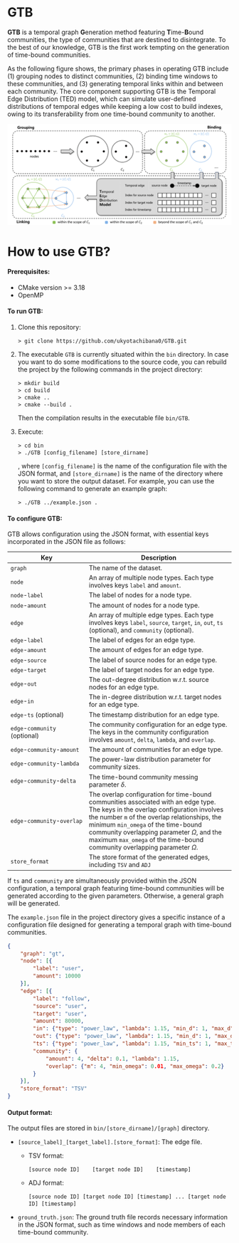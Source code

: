# GTB

**GTB** is a temporal graph **G**eneration method featuring **T**ime-**B**ound communities, the type of communities that are destined to disintegrate. To the best of our knowledge, GTB is the first work tempting on the generation of time-bound communities. 

As the following figure shows, the primary phases in operating GTB include (1) grouping nodes to distinct communities, (2) binding time windows to these communities, and (3) generating temporal links within and between each community. The core component supporting GTB is the Temporal Edge Distribution (TED) model, which can simulate user-defined distributions of temporal edges while keeping a low cost to build indexes, owing to its transferability from one time-bound community to another.

![The workflow of GTB](GTB.png)

# How to use GTB?

#### Prerequisites:

* CMake version >= 3.18
* OpenMP

#### To run GTB:

1. Clone this repository:

   ```
   > git clone https://github.com/ukyotachibana0/GTB.git
   ```

2. The executable `GTB` is currently situated within the `bin` directory. In case you want to do some modifications to the source code, you can rebuild the project by the following commands in the project directory:

   ```
   > mkdir build
   > cd build
   > cmake ..
   > cmake --build .
   ```

   Then the compilation results in the executable file `bin/GTB`.

3. Execute:

   ```
   > cd bin
   > ./GTB [config_filename] [store_dirname]
   ```

   , where `[config_filename]` is the name of the configuration file with the JSON format, and `[store_dirname]` is the name of the directory where you want to store the output dataset. For example, you can use the following command to generate an example graph:

   ```
   > ./GTB ../example.json .
   ```

#### To configure GTB:

GTB allows configuration using the JSON format, with essential keys incorporated in the JSON file as follows:

| Key                                                          | Description                                                  |
| ------------------------------------------------------------ | ------------------------------------------------------------ |
| `graph`                                                      | The name of the dataset.                                     |
| `node`                                                       | An array of multiple node types. Each type involves keys `label` and `amount`. |
| `node`-`label`                                               | The label of nodes for a node type.                          |
| `node`-`amount`                                              | The amount of nodes for a node type.                         |
| `edge`                                                       | An array of multiple edge types. Each type involves keys `label`,  `source`,  `target`,  `in`,  `out`,  `ts` (optional), and `community` (optional). |
| `edge`-`label`                                               | The label of edges for an edge type.                         |
| `edge`-`amount`                                              | The amount of edges for an edge type.                        |
| `edge`-`source`                                              | The label of source nodes for an edge type.                  |
| `edge`-`target`                                              | The label of target nodes for an edge type.                  |
| `edge`-`out`                                                 | The out-degree distribution w.r.t. source nodes for an edge type. |
| `edge`-`in`                                                  | The in-degree distribution w.r.t. target nodes for an edge type. |
| `edge`-`ts` (optional)                                       | The timestamp distribution for an edge type.                 |
| `edge`-`community` (optional)                                | The community configuration for an edge type. The keys in the community configuration involves `amount`, `delta`, `lambda`, and `overlap`. |
| `edge`-`community`-`amount`                                  | The amount of communities for an edge type.                  |
| `edge`-`community`-`lambda`                                  | The power-law distribution parameter for community sizes.    |
| `edge`-`community`-`delta`                                   | The time-bound community messing parameter $\delta$.         |
| <span style="white-space:nowrap;">`edge`-`community`-`overlap`</span> | The overlap configuration for time-bound communities associated with an edge type. The keys in the overlap configuration involves the number `m` of the overlap relationships, the minimum `min_omega` of the time-bound community overlapping parameter $\Omega$, and the maximum `max_omega` of the time-bound community overlapping parameter $\Omega$. |
| `store_format`                                               | The store format of the generated edges, including `TSV` and `ADJ`     |

If `ts` and `community` are simultaneously provided within the JSON configuration, a temporal graph featuring time-bound communities will be generated according to the given parameters. Otherwise, a general graph will be generated.

The `example.json` file in the project directory gives a specific instance of a configuration file designed for generating a temporal graph with time-bound communities.

```json
{
    "graph": "gt",
    "node": [{
        "label": "user",
        "amount": 10000
    }],
    "edge": [{
        "label": "follow",
        "source": "user",
        "target": "user",
        "amount": 80000,
        "in": {"type": "power_law", "lambda": 1.15, "min_d": 1, "max_d": 50},
        "out": {"type": "power_law", "lambda": 1.15, "min_d": 1, "max_d": 60},
        "ts": {"type": "power_law", "lambda": 1.15, "min_ts": 1, "max_ts": 5000},
        "community": {
            "amount": 4, "delta": 0.1, "lambda": 1.15,
            "overlap": {"m": 4, "min_omega": 0.01, "max_omega": 0.2}
        }
    }],
    "store_format": "TSV"
}
```

#### Output format:

The output files are stored in  `bin/[store_dirname]/[graph]` directory.

* `[source_label]_[target_label].[store_format]`: The edge file.

  * TSV format: 

    ```
    [source node ID]	[target node ID]	[timestamp]
    ```

  * ADJ format:

    ```
    [source node ID] [target node ID] [timestamp] ... [target node ID] [timestamp]
    ```

* `ground_truth.json`: The ground truth file records necessary information in the JSON format, such as time windows and node members of each time-bound community.